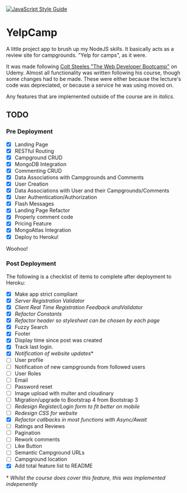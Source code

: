 [![JavaScript Style Guide](https://img.shields.io/badge/code_style-standard-brightgreen.svg)](https://standardjs.com)

# YelpCamp

A little project app to brush up my NodeJS skills. It basically acts as a review site for campgrounds. "Yelp for camps", as it were.

It was made following [Colt Steeles "The Web Developer Bootcamp"](https://www.udemy.com/course/the-web-developer-bootcamp) on Udemy. Almost all functionality was written following his course, though some changes had to be made. These were either because the lecture's code was depreciated, or because a service he was using moved on.

Any features that are implemented outside of the course are in _italics_.
## TODO

### Pre Deployment
- [x] Landing Page
- [x] RESTful Routing
- [x] Campground CRUD
- [x] MongoDB Integration
- [x] Commenting CRUD
- [x] Data Associations with Campgrounds and Comments
- [x] User Creation
- [x] Data Associations with User and their Campgrounds/Comments
- [x] User Authentication/Authorization
- [x] Flash Messages
- [x] Landing Page Refactor
- [x] Properly comment code
- [x] Pricing Feature
- [x] MongoAtlas Integration
- [x] Deploy to Heroku!

Woohoo!

### Post Deployment
The following is a checklist of items to complete after deployment to Heroku:
- [x] Make app strict compliant
- [x] _Server Registration Validator_
- [x] _Client Real Time Registration Feedback andValidator_
- [x] _Refactor Constants_
- [x] _Refactor header so stylesheet can be chosen by each page_
- [x] Fuzzy Search
- [x] Footer 
- [x] Display time since post was created 
- [x] Track last login. 
- [x] _Notification of website updates_\*
- [ ] User profile
- [ ] Notification of new campgrounds from followed users
- [ ] User Roles 
- [ ] Email
- [ ] Password reset 
- [ ] Image upload with multer and cloudinary 
- [ ] Migration/upgrade to Bootstrap 4 from Bootstrap 3
- [ ] _Redesign Register/Login form to fit better on mobile_
- [ ] _Redesign CSS for website_
- [x] _Refactor callbacks in most functions with Async/Await_
- [ ] Ratings and Reviews
- [ ] Pagination
- [ ] Rework comments
- [ ] Like Button
- [ ] Semantic Campground URLs
- [ ] Campground location
- [x] Add total feature list to README

\* _Whilst the course does cover this feature, this was implemented indepenently_